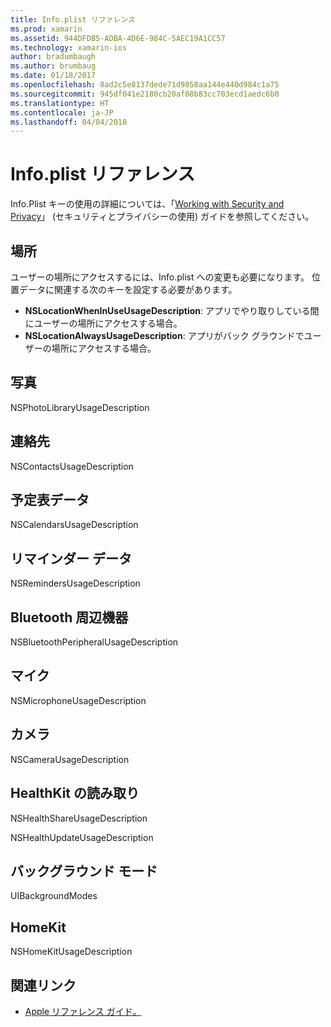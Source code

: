 ```yaml
---
title: Info.plist リファレンス
ms.prod: xamarin
ms.assetid: 944DFDB5-ADBA-4D6E-984C-5AEC19A1CC57
ms.technology: xamarin-ios
author: bradumbaugh
ms.author: brumbaug
ms.date: 01/18/2017
ms.openlocfilehash: 8ad2c5e8137dede71d9858aa144e440d984c1a75
ms.sourcegitcommit: 945df041e2180cb20af08b83cc703ecd1aedc6b0
ms.translationtype: HT
ms.contentlocale: ja-JP
ms.lasthandoff: 04/04/2018
---
```

# <a name="infoplist-reference"></a>Info.plist リファレンス

Info.Plist キーの使用の詳細については、「[Working with Security and Privacy](~/ios/app-fundamentals/security-privacy.md)」 (セキュリティとプライバシーの使用) ガイドを参照してください。 

## <a name="location"></a>場所 

ユーザーの場所にアクセスするには、Info.plist への変更も必要になります。 位置データに関連する次のキーを設定する必要があります。 

* **NSLocationWhenInUseUsageDescription**: アプリでやり取りしている間にユーザーの場所にアクセスする場合。 
* **NSLocationAlwaysUsageDescription**: アプリがバック グラウンドでユーザーの場所にアクセスする場合。

## <a name="photos"></a>写真 

NSPhotoLibraryUsageDescription  

## <a name="contacts"></a>連絡先 

NSContactsUsageDescription 

## <a name="calendar-data"></a>予定表データ 
    
NSCalendarsUsageDescription 

## <a name="reminder-data"></a>リマインダー データ 
    
NSRemindersUsageDescription 

## <a name="bluetooth-peripherals"></a>Bluetooth 周辺機器 
    
NSBluetoothPeripheralUsageDescription 

## <a name="microphone"></a>マイク 

NSMicrophoneUsageDescription 

## <a name="camera"></a>カメラ 
    
NSCameraUsageDescription 

## <a name="reading-healthkit"></a>HealthKit の読み取り  

NSHealthShareUsageDescription 

NSHealthUpdateUsageDescription 

## <a name="background-modes"></a>バックグラウンド モード 
    
UIBackgroundModes 

## <a name="homekit"></a>HomeKit 

NSHomeKitUsageDescription 


## <a name="related-links"></a>関連リンク

- [Apple リファレンス ガイド。](https://developer.apple.com/library/content/documentation/General/Reference/InfoPlistKeyReference/Articles/iPhoneOSKeys.html#//apple_ref/doc/uid/TP40009252-SW10)

